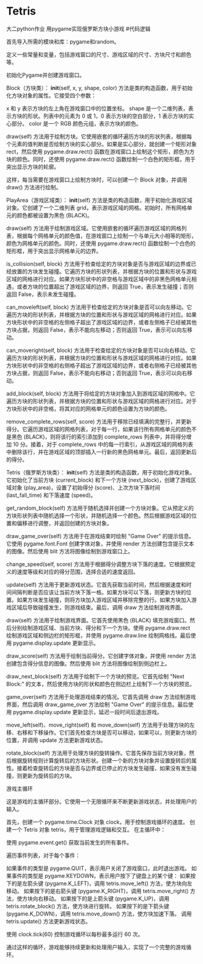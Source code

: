 # Tetris
大二python作业
用pygame实现俄罗斯方块小游戏
#代码逻辑

首先导入所需的模块和库：pygame和random。

定义一些常量和变量，包括游戏窗口的尺寸、游戏区域的尺寸、方块尺寸和颜色等。

初始化Pygame并创建游戏窗口。

Block（方块类）：
__init__(self, x, y, shape, color) 方法是类的构造函数，用于初始化方块对象的属性。它接受四个参数：

x 和 y 表示方块的左上角在游戏窗口中的位置坐标。
shape 是一个二维列表，表示方块的形状。列表中的元素为 0 或 1，0 表示方块的空白部分，1 表示方块的实心部分。
color 是一个 RGB 颜色元组，表示方块的颜色。

draw(self) 方法用于绘制方块。它使用嵌套的循环遍历方块的形状列表，根据每个元素的值判断是否绘制方块的实心部分。如果是实心部分，就创建一个矩形对象 rect，然后使用 pygame.draw.rect() 函数在游戏窗口上绘制这个矩形，颜色为方块的颜色。同时，还使用 pygame.draw.rect() 函数绘制一个白色的矩形框，用于突出显示方块的轮廓。

这样，每当需要在游戏窗口上绘制方块时，可以创建一个 Block 对象，并调用 draw() 方法进行绘制。

PlayArea（游戏区域类）：
__init__(self) 方法是类的构造函数，用于初始化游戏区域对象。它创建了一个二维列表 grid，表示游戏区域的网格。初始时，所有网格单元的颜色都被设置为黑色 (BLACK)。

draw(self) 方法用于绘制游戏区域。它使用嵌套的循环遍历游戏区域的网格列表，根据每个网格单元的颜色值，在游戏窗口上绘制一个与单元大小相等的矩形，颜色为网格单元的颜色。同时，还使用 pygame.draw.rect() 函数绘制一个白色的矩形框，用于突出显示网格单元的边界。

is_collision(self, block) 方法用于检查给定的方块对象是否与游戏区域的边界或已经放置的方块发生碰撞。它遍历方块的形状列表，并根据方块的位置和形状与游戏区域的网格进行对应。如果方块形状中的非空格与游戏区域中的非黑色网格单元相遇，或者方块的位置超出了游戏区域的边界，则返回 True，表示发生碰撞；否则返回 False，表示未发生碰撞。

can_moveleft(self, block) 方法用于检查给定的方块对象是否可以向左移动。它遍历方块的形状列表，并根据方块的位置和形状与游戏区域的网格进行对应。如果方块形状中的非空格的左侧格子超出了游戏区域的边界，或者左侧格子已经被其他方块占据，则返回 False，表示不能向左移动；否则返回 True，表示可以向左移动。

can_moveright(self, block) 方法用于检查给定的方块对象是否可以向右移动。它遍历方块的形状列表，并根据方块的位置和形状与游戏区域的网格进行对应。如果方块形状中的非空格的右侧格子超出了游戏区域的边界，或者右侧格子已经被其他方块占据，则返回 False，表示不能向右移动；否则返回 True，表示可以向右移动。

add_block(self, block) 方法用于将给定的方块对象加入到游戏区域的网格中。它遍历方块的形状列表，并根据方块的位置和形状与游戏区域的网格进行对应。对于方块形状中的非空格，将其对应的网格单元的颜色设置为方块的颜色。

remove_complete_rows(self, score) 方法用于移除已经填满的完整行，并更新得分。它遍历游戏区域的网格列表，对于每一行，如果该行所有网格单元的颜色不是黑色 (BLACK)，则将该行的索引添加到 complete_rows 列表中，并将得分增加 10 分。接着，对于 complete_rows 中的每一行索引，从游戏区域的网格列表中删除该行，并在游戏区域的顶部插入一行新的黑色网格单元。最后，返回更新后的得分。

Tetris（俄罗斯方块类）：
__init__(self) 方法是类的构造函数，用于初始化游戏对象。它初始化了当前方块 (current_block) 和下一个方块 (next_block)，创建了游戏区域对象 (play_area)，设置了初始得分 (score)、上次方块下落时间 (last_fall_time) 和下落速度 (speed)。

get_random_block(self) 方法用于随机选择并创建一个方块对象。它从预定义的方块形状列表中随机选择一个形状，并随机选择一个颜色。然后根据游戏区域的位置和偏移进行调整，并返回创建的方块对象。

draw_game_over(self) 方法用于在游戏结束时绘制 "Game Over" 的提示信息。它使用 pygame.font.Font 创建字体对象，并使用 render 方法创建包含提示文本的图像。然后使用 blit 方法将图像绘制到游戏窗口上。

change_speed(self, score) 方法用于根据得分调整方块下落的速度。它根据预定义的速度等级和对应的得分范围，选择合适的速度返回。

update(self) 方法用于更新游戏状态。它首先获取当前时间，然后根据速度和时间间隔判断是否应该让当前方块下落一格。如果方块可以下落，则更新方块的位置。如果方块发生碰撞，则将方块加入游戏区域并移除完整的行。如果方块加入游戏区域后导致碰撞发生，则游戏结束。最后，调用 draw 方法绘制游戏界面。

draw(self) 方法用于绘制游戏界面。它首先使用黑色 (BLACK) 填充游戏窗口。然后分别绘制游戏区域、当前方块、得分和下一个方块。使用 pygame.draw.rect 绘制游戏区域和侧边栏的矩形框，并使用 pygame.draw.line 绘制网格线。最后使用 pygame.display.update 更新显示。

draw_score(self) 方法用于绘制当前得分。它创建字体对象，并使用 render 方法创建包含得分信息的图像。然后使用 blit 方法将图像绘制到侧边栏上。

draw_next_block(self) 方法用于绘制下一个方块的预览。它首先绘制 "Next Block:" 的文本，然后使用方块的形状和颜色在侧边栏上绘制下一个方块的预览。

game_over(self) 方法用于处理游戏结束的情况。它首先调用 draw 方法绘制游戏界面，然后调用 draw_game_over 方法绘制 "Game Over" 的提示信息。最后使用 pygame.display.update 更新显示，延迟一段时间后退出游戏。

move_left(self)、move_right(self) 和 move_down(self) 方法用于处理方块的左移、右移和下移操作。它们首先检查方块是否可以移动，如果可以，则更新方块的位置，并调用 update 方法更新游戏状态。

rotate_block(self) 方法用于处理方块的旋转操作。它首先保存当前方块对象，然后根据旋转规则计算旋转后的方块形状。创建一个新的方块对象并设置旋转后的属性。接着检查旋转后的方块是否与边界或已停止的方块发生碰撞，如果没有发生碰撞，则更新为旋转后的方块。

游戏主循环

这是游戏的主循环部分。它使用一个无限循环来不断更新游戏状态，并处理用户的输入。

首先，创建一个 pygame.time.Clock 对象 clock，用于控制游戏循环的速度。
创建一个 Tetris 对象 tetris，用于管理游戏逻辑和交互。
在主循环中：

使用 pygame.event.get() 获取当前发生的所有事件。

遍历事件列表，对于每个事件：

如果事件的类型是 pygame.QUIT，表示用户关闭了游戏窗口，此时退出游戏。
如果事件的类型是 pygame.KEYDOWN，表示用户按下了键盘上的某个键：
如果按下的是左箭头键 (pygame.K_LEFT)，调用 tetris.move_left() 方法，使方块向左移动。
如果按下的是右箭头键 (pygame.K_RIGHT)，调用 tetris.move_right() 方法，使方块向右移动。
如果按下的是上箭头键 (pygame.K_UP)，调用 tetris.rotate_block() 方法，使方块进行旋转。
如果按下的是下箭头键 (pygame.K_DOWN)，调用 tetris.move_down() 方法，使方块加速下落。
调用 tetris.update() 方法更新游戏状态。

使用 clock.tick(60) 控制游戏循环以每秒最多运行 60 次。

通过这样的循环，游戏能够持续更新和处理用户输入，实现了一个完整的游戏循环。
